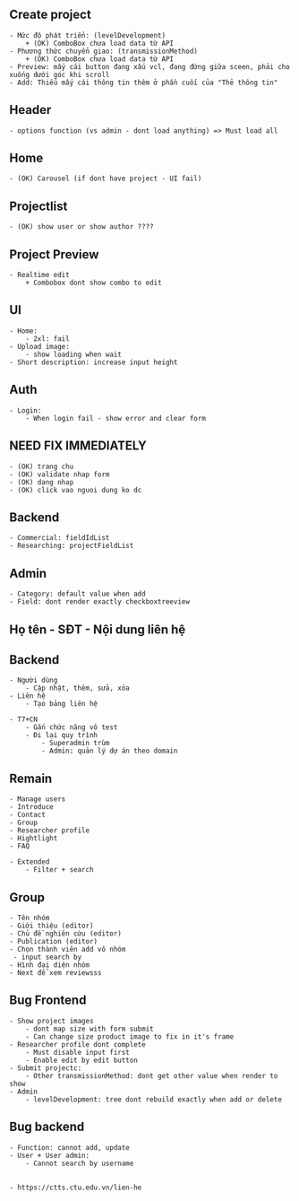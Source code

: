 ## Create project 
    - Mức độ phát triển: (levelDevelopment)
        + (OK) ComboBox chưa load data từ API
    - Phương thức chuyển giao: (transmissionMethod)
        + (OK) ComboBox chưa load data từ API 
    - Preview: mấy cái button đang xấu vcl, đang đứng giữa sceen, phải cho xuống dưới góc khi scroll
    - Add: Thiếu mấy cái thông tin thêm ở phần cuối của "Thẻ thông tin"

## Header 
    - options function (vs admin - dont load anything) => Must load all 

## Home
    - (OK) Carousel (if dont have project - UI fail)

## Projectlist
    - (OK) show user or show author ????

## Project Preview
    - Realtime edit
        + Combobox dont show combo to edit

## UI
    - Home:
        - 2xl: fail
    - Upload image:
        - show loading when wait
    - Short description: increase input height

## Auth
    - Login:
        - When login fail - show error and clear form

## NEED FIX IMMEDIATELY
    - (OK) trang chu
    - (OK) validate nhap form
    - (OK) dang nhap
    - (OK) click vao nguoi dung ko dc

## Backend
    - Commercial: fieldIdList
    - Researching: projectFieldList

## Admin
    - Category: default value when add
    - Field: dont render exactly checkboxtreeview



## Họ tên - SĐT - Nội dung liên hệ
## Backend
    - Người dùng
        - Cập nhật, thêm, sửa, xóa
    - Liên hệ
        - Tạo bảng liên hệ

    - T7+CN
        - Gắn chức năng vô test
        - Đi lại quy trình
            - Superadmin trùm
            - Admin: quản lý dự án theo domain

## Remain
    - Manage users
    - Introduce
    - Contact
    - Group
    - Researcher profile
    - Hightlight
    - FAQ
    
    - Extended
        - Filter + search
    

## Group
    - Tên nhóm
    - Giới thiệu (editor)
    - Chủ đề nghiên cứu (editor)
    - Publication (editor)
    - Chọn thành viên add vô nhóm
     - input search by 
    - Hình đại diện nhóm
    - Next để xem reviewsss

## Bug Frontend
    - Show project images 
        - dont map size with form submit
        - Can change size product image to fix in it's frame
    - Researcher profile dont complete  
        - Must disable input first
        - Enable edit by edit button
    - Submit projectc:
        - Other transmissionMethod: dont get other value when render to show
    - Admin
        - levelDevelopment: tree dont rebuild exactly when add or delete

## Bug backend
    - Function: cannot add, update
    - User + User admin:
        - Cannot search by username

## 
    - https://ctts.ctu.edu.vn/lien-he 


